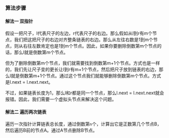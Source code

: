 ### 算法步骤

#### 解法一 双指针

假设一把尺子，l代表尺子的左边，r代表尺子的右边。那么假如从l到r有m个节点，我们把这把尺子的右边对齐整条链表的右边。那么从左往右数是1到m个节点，则从右往左数肯定也是1到m个节点。因此，如果你要删除倒数第m个节点的话，那么l就是倒数第m个节点。

但为了删除倒数第m个节点，我们就需要找到倒数第m+1个节点。方式也是一样的，我们先让尺子变的更长让l到r有m+1个节点，然后把尺子放到链表的右边，那么l就是倒数第m+1个节点。通过这个节点我们就能够删除倒数第m个节点。方式是l.next = l.next.next。

不过，如果链表长度为1，那么l和r都是同一个节点，那么l.next = l.next.next就会报错。因此，我们需要一个虚拟头节点来解决这个问题。

#### 解法二 遍历两次链表

遍历一次指针计算链表总长度，通过倒数第`n`个，计算出它是正数第几个节点B，然后遍历B前的节点A。通过A节点删除B节点。






